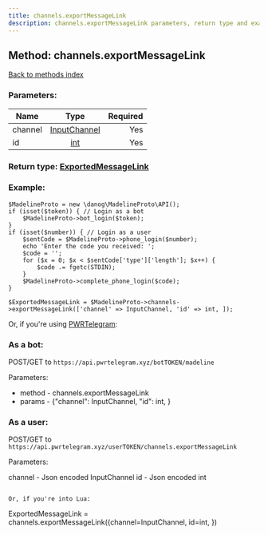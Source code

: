 ```yaml
---
title: channels.exportMessageLink
description: channels.exportMessageLink parameters, return type and example
---
```

## Method: channels.exportMessageLink  
[Back to methods index](index.md)


### Parameters:

| Name     |    Type       | Required |
|----------|:-------------:|---------:|
|channel|[InputChannel](../types/InputChannel.md) | Yes|
|id|[int](../types/int.md) | Yes|


### Return type: [ExportedMessageLink](../types/ExportedMessageLink.md)

### Example:


```
$MadelineProto = new \danog\MadelineProto\API();
if (isset($token)) { // Login as a bot
    $MadelineProto->bot_login($token);
}
if (isset($number)) { // Login as a user
    $sentCode = $MadelineProto->phone_login($number);
    echo 'Enter the code you received: ';
    $code = '';
    for ($x = 0; $x < $sentCode['type']['length']; $x++) {
        $code .= fgetc(STDIN);
    }
    $MadelineProto->complete_phone_login($code);
}

$ExportedMessageLink = $MadelineProto->channels->exportMessageLink(['channel' => InputChannel, 'id' => int, ]);
```

Or, if you're using [PWRTelegram](https://pwrtelegram.xyz):

### As a bot:

POST/GET to `https://api.pwrtelegram.xyz/botTOKEN/madeline`

Parameters:

* method - channels.exportMessageLink
* params - {"channel": InputChannel, "id": int, }



### As a user:

POST/GET to `https://api.pwrtelegram.xyz/userTOKEN/channels.exportMessageLink`

Parameters:

channel - Json encoded InputChannel
id - Json encoded int


```

Or, if you're into Lua:

```
ExportedMessageLink = channels.exportMessageLink({channel=InputChannel, id=int, })
```

